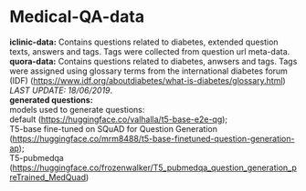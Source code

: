 # Medical-QA-data
**iclinic-data:**
Contains questions related to diabetes, extended question texts, answers and tags. Tags were collected from question url meta-data.  
**quora-data:**
Contains questions related to diabetes, anwsers and tags. Tags were assigned using glossary terms from the international diabetes forum (IDF) (https://www.idf.org/aboutdiabetes/what-is-diabetes/glossary.html) *LAST UPDATE: 18/06/2019*.   
**generated questions:**   
models used to generate questions:  
default (https://huggingface.co/valhalla/t5-base-e2e-qg);  
T5-base fine-tuned on SQuAD for Question Generation (https://huggingface.co/mrm8488/t5-base-finetuned-question-generation-ap);  
T5-pubmedqa (https://huggingface.co/frozenwalker/T5_pubmedqa_question_generation_preTrained_MedQuad)
